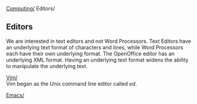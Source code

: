 [Computing/](../index.html) Editors/

## Editors
We are interested in text editors and not Word Processors.
Text Editors have an underlying text format of characters and lines, while Word Processors each have their own underlying format. The OpenOffice editor has an underlying XML format.
Having an underlying text format widens the ability to manipulate the underlying text.

[Vim/](vim/index.html)  
Vim began as the Unix command line editor called *ed*.

[Emacs/](emacs/index.html)
